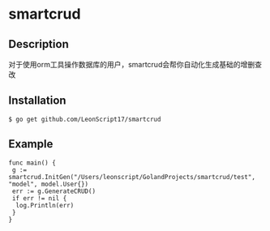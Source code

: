 # smartcrud

## Description
对于使用orm工具操作数据库的用户，smartcrud会帮你自动化生成基础的增删查改

## Installation
```
$ go get github.com/LeonScript17/smartcrud

```

## Example
```
func main() {
 g := smartcrud.InitGen("/Users/leonscript/GolandProjects/smartcrud/test", "model", model.User{})
 err := g.GenerateCRUD()
 if err != nil {
  log.Println(err)
 }
}

```